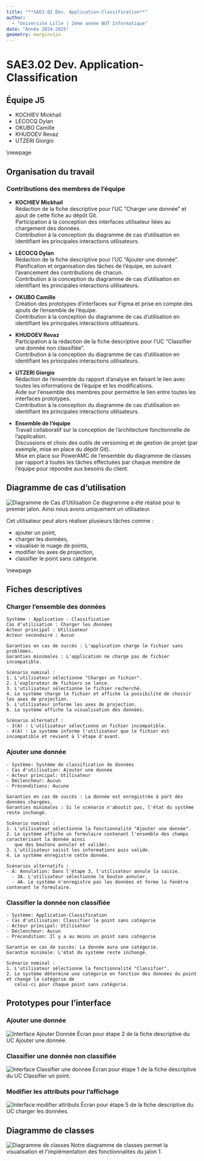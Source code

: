 ```yaml
---
title: "**SAE3.02 Dev. Application-Classification**"
author: 
  - "Université Lille | 2ème année BUT Informatique"
date: "Année 2024-2025"
geometry: margin=1in
---
```


# SAE3.02 Dev. Application-Classification

## **Équipe J5**

- KOCHIEV Mickhail
- LECOCQ Dylan
- OKUBO Camille
- KHUDOEV Revaz
- UTZERI Giorgio

\newpage

## **Organisation du travail**

### **Contributions des membres de l’équipe**

- **KOCHIEV Mickhail**  
  Rédaction de la fiche descriptive pour l’UC “Charger une donnée” et ajout de cette fiche au dépôt Git.  
  Participation à la conception des interfaces utilisateur liées au chargement des données.  
  Contribution à la conception du diagramme de cas d’utilisation en identifiant les principales interactions utilisateurs.

- **LECOCQ Dylan**  
  Rédaction de la fiche descriptive pour l’UC “Ajouter une donnée”.  
  Planification et organisation des tâches de l’équipe, en suivant l’avancement des contributions de chacun.  
  Contribution à la conception du diagramme de cas d’utilisation en identifiant les principales interactions utilisateurs.

- **OKUBO Camille**  
  Création des prototypes d’interfaces sur Figma et prise en compte des ajouts de l’ensemble de l’équipe.  
  Contribution à la conception du diagramme de cas d’utilisation en identifiant les principales interactions utilisateurs.

- **KHUDOEV Revaz**  
  Participation à la rédaction de la fiche descriptive pour l’UC “Classifier une donnée non classifiée”.  
  Contribution à la conception du diagramme de cas d’utilisation en identifiant les principales interactions utilisateurs.

- **UTZERI Giorgio**  
  Rédaction de l’ensemble du rapport d’analyse en faisant le lien avec toutes les informations de l’équipe et les modifications.  
  Aide sur l’ensemble des membres pour permettre le lien entre toutes les interfaces prototypes.  
  Contribution à la conception du diagramme de cas d’utilisation en identifiant les principales interactions utilisateurs.

- **Ensemble de l’équipe**  
  Travail collaboratif sur la conception de l’architecture fonctionnelle de l’application.  
  Discussions et choix des outils de versioning et de gestion de projet (par exemple, mise en place du dépôt Git).  
  Mise en place sur PowerAMC de l’ensemble du diagramme de classes par rapport à toutes les tâches effectuées par chaque membre de l’équipe pour répondre aux besoins du client.

## **Diagramme de cas d’utilisation**

![Diagramme de Cas d'Utilisation](assets/diagramme.jpg)
Ce diagramme a été réalisé pour le premier jalon. Ainsi nous avons uniquement un utilisateur.

Cet utilisateur peut alors réaliser plusieurs tâches comme :  
- ajouter un point,  
- charger les données,  
- visualiser le nuage de points,  
- modifier les axes de projection,  
- classifier le point sans catégorie.

\newpage

## **Fiches descriptives**

### **Charger l’ensemble des données**

```plaintext
Système : Application - Classification  
Cas d'utilisation : Charger les données  
Acteur principal : Utilisateur  
Acteur secondaire : Aucun  

Garanties en cas de succès : L'application charge le fichier sans problèmes.  
Garanties minimales : L'application ne charge pas de fichier incompatible.  

Scénario nominal :
1. L'utilisateur sélectionne "Charger un fichier".
2. L'explorateur de fichiers se lance.
3. L'utilisateur sélectionne le fichier recherché.
4. Le système charge le fichier et affiche la possibilité de choisir les axes de projection.
5. L'utilisateur informe les axes de projection.
6. Le système affiche la visualisation des données.

Scénario alternatif :
- 3(A) : L'utilisateur sélectionne un fichier incompatible.
- 4(A) : Le système informe l'utilisateur que le fichier est incompatible et revient à l'étape d'avant.
```

### **Ajouter une donnée**

```plaintext
- Système: Système de classification de données  
- Cas d'utilisation: Ajouter une donnée  
- Acteur principal: Utilisateur  
- Déclencheur: Aucun  
- Préconditions: Aucune  

Garanties en cas de succès : La donnée est enregistrée à part des données chargées.  
Garanties minimales : Si le scénario n'aboutit pas, l'état du système reste inchangé.  

Scénario nominal :
1. L'utilisateur sélectionne la fonctionnalité "Ajouter une donnée".
2. Le système affiche un formulaire contenant l'ensemble des champs caractérisant la donnée ainsi 
   que des boutons annuler et valider.
3. L'utilisateur saisit les informations puis valide.
4. Le système enregistre cette donnée.

Scénarios alternatifs :
- A: Annulation: Dans l'étape 3, l'utilisateur annule la saisie.
  - 3A. L'utilisateur sélectionne le bouton annuler.
  - 4A. Le système n'enregistre pas les données et ferme la fenêtre contenant le formulaire.
```

### **Classifier la donnée non classifiée**

```plaintext
- Système: Application-Classification  
- Cas d'utilisation: Classifier le point sans catégorie  
- Acteur principal: Utilisateur  
- Déclencheur: Aucun  
- Précondition: Il y a au moins un point sans catégorie  

Garantie en cas de succès: La donnée aura une catégorie.  
Garantie minimale: L'état du système reste inchangé.  

Scénario nominal :
1. L'utilisateur sélectionne la fonctionnalité "Classifier".
2. Le système détermine une catégorie en fonction des données du point et change la catégorie de 
   celui-ci pour chaque point sans catégorie.
```

## **Prototypes pour l’interface**

### **Ajouter une donnée**

![Interface Ajouter Donnée](assets/interfaces/ajoutePoint.png)
Écran pour étape 2 de la fiche descriptive du UC Ajouter une donnée.

### **Classifier une donnée non classifiée**

![Interface Classifier une donnée](assets/interfaces/classifierDonnee.png)
Écran pour étape 1 de la fiche descriptive du UC Classifier un point.

### **Modifier les attributs pour l’affichage**

![Interface modifier attributs](assets/interfaces/modifierAttributs.png)
Écran pour étape 5 de la fiche descriptive du UC charger les données.

## **Diagramme de classes**

![Diagramme de classes](assets/diagramme-class.png)
Notre diagramme de classes permet la visualisation et l'implémentation des fonctionnalités du jalon 1.
